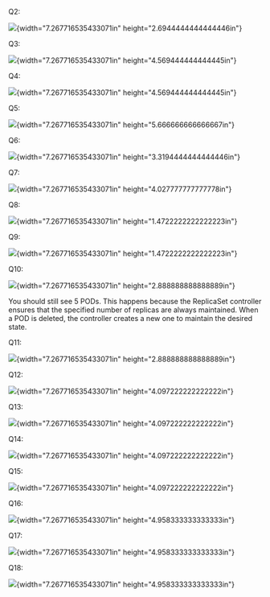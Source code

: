 Q2:

![](vertopal_1f7fd145bda844a698380b2ed47a50c9/media/image1.png){width="7.267716535433071in"
height="2.6944444444444446in"}

Q3:

![](vertopal_1f7fd145bda844a698380b2ed47a50c9/media/image3.png){width="7.267716535433071in"
height="4.569444444444445in"}

Q4:

![](vertopal_1f7fd145bda844a698380b2ed47a50c9/media/image2.png){width="7.267716535433071in"
height="4.569444444444445in"}

Q5:

![](vertopal_1f7fd145bda844a698380b2ed47a50c9/media/image6.png){width="7.267716535433071in"
height="5.666666666666667in"}

Q6:

![](vertopal_1f7fd145bda844a698380b2ed47a50c9/media/image7.png){width="7.267716535433071in"
height="3.3194444444444446in"}

Q7:

![](vertopal_1f7fd145bda844a698380b2ed47a50c9/media/image12.png){width="7.267716535433071in"
height="4.027777777777778in"}

Q8:

![](vertopal_1f7fd145bda844a698380b2ed47a50c9/media/image4.png){width="7.267716535433071in"
height="1.4722222222222223in"}

Q9:

![](vertopal_1f7fd145bda844a698380b2ed47a50c9/media/image5.png){width="7.267716535433071in"
height="1.4722222222222223in"}

Q10:

![](vertopal_1f7fd145bda844a698380b2ed47a50c9/media/image9.png){width="7.267716535433071in"
height="2.888888888888889in"}

You should still see 5 PODs. This happens because the ReplicaSet
controller ensures that the specified number of replicas are always
maintained. When a POD is deleted, the controller creates a new one to
maintain the desired state.

Q11:

![](vertopal_1f7fd145bda844a698380b2ed47a50c9/media/image8.png){width="7.267716535433071in"
height="2.888888888888889in"}

Q12:

![](vertopal_1f7fd145bda844a698380b2ed47a50c9/media/image13.png){width="7.267716535433071in"
height="4.097222222222222in"}

Q13:

![](vertopal_1f7fd145bda844a698380b2ed47a50c9/media/image11.png){width="7.267716535433071in"
height="4.097222222222222in"}

Q14:

![](vertopal_1f7fd145bda844a698380b2ed47a50c9/media/image10.png){width="7.267716535433071in"
height="4.097222222222222in"}

Q15:

![](vertopal_1f7fd145bda844a698380b2ed47a50c9/media/image16.png){width="7.267716535433071in"
height="4.097222222222222in"}

Q16:

![](vertopal_1f7fd145bda844a698380b2ed47a50c9/media/image17.png){width="7.267716535433071in"
height="4.958333333333333in"}

Q17:

![](vertopal_1f7fd145bda844a698380b2ed47a50c9/media/image15.png){width="7.267716535433071in"
height="4.958333333333333in"}

Q18:

![](vertopal_1f7fd145bda844a698380b2ed47a50c9/media/image14.png){width="7.267716535433071in"
height="4.958333333333333in"}
